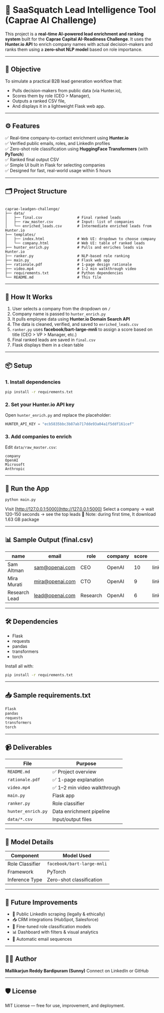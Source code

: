 # 🧠 SaaSquatch Lead Intelligence Tool (Caprae AI Challenge)

This project is a **real-time AI-powered lead enrichment and ranking system** built for the **Caprae Capital AI-Readiness Challenge**. It uses the **Hunter.io API** to enrich company names with actual decision-makers and ranks them using a **zero-shot NLP model** based on role importance.

---

## 🎯 Objective

To simulate a practical B2B lead generation workflow that:
- Pulls decision-makers from public data (via Hunter.io),
- Scores them by role (CEO > Manager),
- Outputs a ranked CSV file,
- And displays it in a lightweight Flask web app.

---

## ⚙️ Features

✅ Real-time company-to-contact enrichment using **Hunter.io**  
✅ Verified public emails, roles, and LinkedIn profiles  
✅ Zero-shot role classification using **HuggingFace Transformers** (with **PyTorch**)  
✅ Ranked final output CSV  
✅ Simple UI built in Flask for selecting companies  
✅ Designed for fast, real-world usage within 5 hours  

---

## 🗂️ Project Structure

```

caprae-leadgen-challenge/
├── data/
│   ├── final.csv                # Final ranked leads
│   ├── raw_master.csv           # Input: list of companies
│   └── enriched_leads.csv       # Intermediate enriched leads from Hunter.io
├── templates/
│   ├── index.html               # Web UI: dropdown to choose company
│   └── company.html             # Web UI: table of ranked leads
├── hunter_enrich.py             # Pulls and enriches leads via Hunter.io
├── ranker.py                    # NLP-based role ranking
├── main.py                      # Flask web app
├── rationale.pdf                # 1-page design rationale
├── video.mp4                    # 1-2 min walkthrough video
├── requirements.txt             # Python dependencies
└── README.md                    # This file

````

---

## 🧠 How It Works

1. User selects a company from the dropdown on `/`
2. Company name is passed to `hunter_enrich.py`
3. It pulls employee data using **Hunter.io Domain Search API**
4. The data is cleaned, verified, and saved to `enriched_leads.csv`
5. `ranker.py` uses **facebook/bart-large-mnli** to assign a score based on title (CEO > VP > Manager, etc.)
6. Final ranked leads are saved in `final.csv`
7. Flask displays them in a clean table

---

## 📦 Setup

### 1. Install dependencies

```bash
pip install -r requirements.txt
````

### 2. Set your Hunter.io API key

Open `hunter_enrich.py` and replace the placeholder:

```python
HUNTER_API_KEY = "ecb5835bbc3b87ab717dde93a04a1f5ddf161cef"
```

### 3. Add companies to enrich

Edit `data/raw_master.csv`:

```csv
company
OpenAI
Microsoft
Anthropic
```

---

## 🚀 Run the App

```bash
python main.py
```

Visit [http://127.0.0.1:5000](http://127.0.0.1:5000)
Select a company → wait 120-150 seconds → see the top leads 🚀 
Note: during first time, It download 1.63 GB package

---

## 📊 Sample Output (final.csv)

| name          | email                                     | role     | company | score | linkedin\_url             | verification\_status |
| ------------- | ----------------------------------------- | -------- | ------- | ----- | ------------------------- | -------------------- |
| Sam Altman    | [sam@openai.com](mailto:sam@openai.com)   | CEO      | OpenAI  | 10    | linkedin.com/in/samaltman | valid                |
| Mira Murati   | [mira@openai.com](mailto:mira@openai.com) | CTO      | OpenAI  | 9     | linkedin.com/in/mira      | valid                |
| Research Lead | [lead@openai.com](mailto:lead@openai.com) | Research | OpenAI  | 6     | linkedin.com/in/lead      | risky                |

---

## 🛠 Dependencies

* Flask
* requests
* pandas
* transformers
* torch

Install all with:

```bash
pip install -r requirements.txt
```

---

## 📥 Sample requirements.txt

```txt
Flask
pandas
requests
transformers
torch
```

---

## 📹 Deliverables

| File               | Purpose                     |
| ------------------ | --------------------------- |
| `README.md`        | ✅ Project overview          |
| `rationale.pdf`    | ✅ 1-page explanation        |
| `video.mp4`        | ✅ 1–2 min video walkthrough |
| `main.py`          | Flask app                   |
| `ranker.py`        | Role classifier             |
| `hunter_enrich.py` | Data enrichment pipeline    |
| `data/*.csv`       | Input/output files          |

---

## 🧠 Model Details

| Component       | Model Used                 |
| --------------- | -------------------------- |
| Role Classifier | `facebook/bart-large-mnli` |
| Framework       | PyTorch                    |
| Inference Type  | Zero-shot classification   |

---

## 🌱 Future Improvements

* 🔗 Public LinkedIn scraping (legally & ethically)
* 📥 CRM integrations (HubSpot, Salesforce)
* 🧠 Fine-tuned role classification models
* 📊 Dashboard with filters & visual analytics
* 📨 Automatic email sequences

---

## 👨‍💻 Author

**Mallikarjun Reddy Bardipuram (Sunny)**
Connect on LinkedIn or GitHub

---

## 🛡️ License

MIT License — free for use, improvement, and deployment.

```
